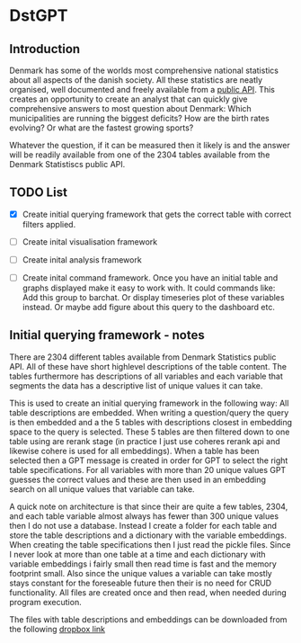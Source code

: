 # DstGPT

## Introduction
Denmark has some of the worlds most comprehensive national statistics about all aspects of the danish society. All these statistics are neatly organised, well documented and freely available from a [public API](https://www.dst.dk/da/Statistik/brug-statistikken/muligheder-i-statistikbanken/api). This creates an opportunity to create an analyst that can quickly give comprehensive answers to most question about Denmark: Which municipalities are running the biggest deficits? How are the birth rates evolving? Or what are the fastest growing sports?

Whatever the question, if it can be measured then it likely is and the answer will be readily available from one of the 2304 tables available from the Denmark Statistiscs public API.

## TODO List

- [x] Create initial querying framework that gets the correct table with correct filters applied.
- [ ] Create inital visualisation framework
- [ ] Create inital analysis framework
- [ ] Create inital command framework. Once you have an initial table and graphs displayed make it easy to work with. It could commands like: Add this group to barchat. Or display timeseries plot of these variables instead. Or maybe add figure about this query to the dashboard etc.


## Initial querying framework - notes
There are 2304 different tables available from Denmark Statistics public API. All of these have short highlevel descriptions of the table content. The tables furthermore has descriptions of all variables and each variable that segments the data has a descriptive list of unique values it can take. 

This is used to create an initial querying framework in the following way: All table descriptions are embedded. When writing a question/query the query is then embedded and a the 5 tables with descriptions closest in embedding space to the query is selected. These 5 tables are then filtered down to one table using are rerank stage (in practice I just use coheres rerank api and likewise cohere is used for all embeddings).
When a table has been selected then a GPT message is created in order for GPT to select the right table specifications. For all variables with more than 20 unique values GPT guesses the correct values and these are then used in an embedding search on all unique values that variable can take.

A quick note on architecture is that since their are quite a few tables, 2304, and each table variable almost always has fewer than 300 unique values then I do not use a database. Instead I create a folder for each table and store the table descriptions and a dictionary with the variable embeddings. When creating the table specifications then I just read the pickle files. Since I never look at more than one table at a time and each dictionary with variable embeddings i fairly small then read time is fast and the memory footprint small. Also since the unique values a variable can take mostly stays constant for the foreseable future then their is no need for CRUD functionality. All files are created once and then read, when needed during program execution.

The files with table descriptions and embeddings can be downloaded from the following [dropbox link](https://www.dropbox.com/scl/fi/vsk3ykzzxofiyfuavqy8r/dstgpt_en_table_info_embs.zip?rlkey=ejkytokt98f2au34rg86reu7x&dl=0)
